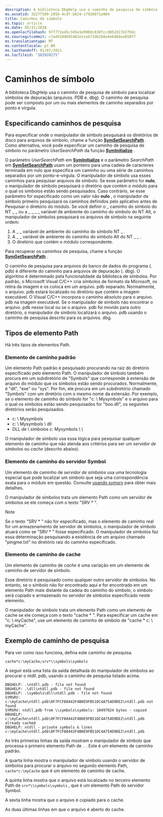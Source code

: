 ```yaml
---
description: A biblioteca DbgHelp usa o caminho de pesquisa de símbolo para localizar símbolos de depuração (arquivos. PDB e. dbg). O caminho de pesquisa pode ser composto por um ou mais elementos de caminho separados por ponto e vírgula.
ms.assetid: 3527f589-285b-4cdf-b024-17920971a904
title: Caminhos de símbolo
ms.topic: article
ms.date: 05/31/2018
ms.openlocfilehash: 977772e45c345e1e990dc038fccd852d17d279dc
ms.sourcegitcommit: c7add10d695482e1ceb72d62b8a4ebd84ea050f7
ms.translationtype: MT
ms.contentlocale: pt-BR
ms.lasthandoff: 01/07/2021
ms.locfileid: "103920275"
---
```

# <a name="symbol-paths"></a>Caminhos de símbolo

A biblioteca DbgHelp usa o caminho de pesquisa de símbolo para localizar símbolos de depuração (arquivos. PDB e. dbg). O caminho de pesquisa pode ser composto por um ou mais elementos de caminho separados por ponto e vírgula.

## <a name="specifying-search-paths"></a>Especificando caminhos de pesquisa

Para especificar onde o manipulador de símbolo pesquisará os diretórios de disco para arquivos de símbolo, chame a função [**SymSetSearchPath**](/windows/desktop/api/Dbghelp/nf-dbghelp-symsetsearchpath) . Como alternativa, você pode especificar um caminho de pesquisa de símbolo no parâmetro *UserSearchPath* da função [**SymInitialize**](/windows/desktop/api/Dbghelp/nf-dbghelp-syminitialize) .

O parâmetro *UserSearchPath* em [**SymInitialize**](/windows/desktop/api/Dbghelp/nf-dbghelp-syminitialize) e o parâmetro *SearchPath* em [**SymSetSearchPath**](/windows/desktop/api/Dbghelp/nf-dbghelp-symsetsearchpath) usam um ponteiro para uma cadeia de caracteres terminada em nulo que especifica um caminho ou uma série de caminhos separados por um ponto-e-vírgula. O manipulador de símbolo usa esses caminhos para pesquisar arquivos de símbolo. Se esse parâmetro for **nulo**, o manipulador de símbolo pesquisará o diretório que contém o módulo para o qual os símbolos estão sendo pesquisados. Caso contrário, se esse parâmetro for especificado como um valor não **nulo** , o manipulador de símbolo primeiro pesquisará os caminhos definidos pelo aplicativo antes de Pesquisar o diretório do módulo. Se você definir o \_ caminho do símbolo do NT \_ \_ ou a \_ \_ \_ \_ variável de ambiente do caminho do símbolo do NT Alt, o manipulador de símbolos pesquisará os arquivos de símbolo na seguinte ordem:

1. A \_ \_ variável de ambiente do caminho do símbolo NT \_ .
2. A \_ \_ variável de ambiente do caminho do símbolo Alt do NT \_ \_ .
3. O diretório que contém o módulo correspondente.

Para recuperar os caminhos de pesquisa, chame a função [**SymGetSearchPath**](/windows/desktop/api/Dbghelp/nf-dbghelp-symgetsearchpath) .

O caminho de pesquisa para arquivos do banco de dados do programa (. pdb) é diferente do caminho para arquivos de depuração (. dbg). O algoritmo é determinado pela funcionalidade da biblioteca de símbolos. Por padrão, o Microsoft Visual C/C++ cria símbolos de formato da Microsoft, os retira da imagem e os coloca em um arquivo. pdb separado. Normalmente, o arquivo. pdb estará localizado no diretório que contém a imagem executável. O Visual C/C++ incorpora o caminho absoluto para o arquivo. pdb na imagem executável. Se o manipulador de símbolo não encontrar o arquivo. pdb nesse local ou se o arquivo. pdb foi movido para outro diretório, o manipulador de símbolo localizará o arquivo. pdb usando o caminho de pesquisa descrito para os arquivos. dbg.

## <a name="path-element-types"></a>Tipos de elemento Path

Há três tipos de elementos Path.

### <a name="standard-path-element"></a>Elemento de caminho padrão

Um elemento Path padrão é pesquisado procurando na raiz do diretório especificado pelo elemento Path. O manipulador de símbolo também procura em um subdiretório de "Symbols" que corresponde à extensão de arquivo do módulo que os símbolos estão sendo procurados. Normalmente, é "dll", "exe" ou "sys". Por fim, ele procura em um subdiretório chamado "Symbols" com um diretório com o mesmo nome da extensão. Por exemplo, se o elemento de caminho do símbolo for "c: \\ Mysymbols" e o arquivo para o qual os símbolos estão sendo pesquisados for "boo.dll", os seguintes diretórios serão pesquisados.

- c: \\ Mysymbols  
- c: \\ Mysymbols \\ dll  
- DLL de \\ símbolos c: Mysymbols \\ \\  

O manipulador de símbolo usa essa lógica para pesquisar qualquer elemento de caminho que não atenda aos critérios para ser um *servidor de símbolos* ou *cache* (descrito abaixo).

### <a name="symbol-server-path-element"></a>Elemento de caminho do servidor Symbol

Um elemento de caminho de *servidor de símbolos* usa uma tecnologia especial que pode localizar um símbolo que seja uma correspondência exata para o módulo em questão. Consulte [usando symsrv](using-symsrv.md) para obter mais detalhes.

O manipulador de símbolos trata um elemento Path como um servidor de símbolos se ele começa com o texto "SRV \* ".

> [!Note]  
> Se o texto "SRV \* " não for especificado, mas o elemento de caminho real for um armazenamento de servidor de símbolos, o manipulador de símbolo atuará como se "SRV \* " fosse especificado. O manipulador de símbolos faz essa determinação pesquisando a existência de um arquivo chamado "pingme.txt" no diretório raiz do caminho especificado.

 

### <a name="cache-path-element"></a>Elemento de caminho de cache

Um elemento de caminho de *cache* é uma variação em um elemento de caminho de servidor de símbolo.

Esse diretório é pesquisado como qualquer outro servidor de símbolos. No entanto, se o símbolo não for encontrado aqui e for encontrado em um elemento Path mais distante da cadeia do caminho do símbolo, o símbolo será copiado e armazenado no servidor de símbolos especificado neste elemento.

O manipulador de símbolo trata um elemento Path como um elemento de cache se ele começa com o texto "cache \* ". Para especificar um cache em "c: \\ myCache", use um elemento de caminho de símbolo de "cache \* c: \\ myCache".

## <a name="example-search-path"></a>Exemplo de caminho de pesquisa

Para ver como isso funciona, defina este caminho de pesquisa.

`cache*c:\myCache;srv*\\symbols\symbols`

<!-- 
See example from https://docs.microsoft.com/windows-hardware/drivers/debugger/symbol-path
cache*c:\MySymbols;srv*https://msdl.microsoft.com/download/symbols
-->

A seguir está uma lista da saída detalhada do manipulador de símbolos ao procurar o ntdll. pdb, usando o caminho de pesquisa listado acima.

```
DBGHELP: .\ntdll.pdb - file not found
DBGHELP: .\dll\ntdll.pdb - file not found
DBGHELP: .\symbols\dll\ntdll.pdb - file not found
SYMSRV: c:\myCache\ntdll.pdb\0F7FCF88442F4B0E9FB51DC4A754D9DE2\ntdll.pdb not found
SYMSRV: ntdll.pdb from \\symbols\symbols: 10497024 bytes - copied
DBGHELP: c:\myCache\ntdll.pdb\0F7FCF88442F4B0E9FB51DC4A754D9DE2\ntdll.pdb already cached
DBGHELP: ntdll - private symbols & lines
c:\myCache\ntdll.pdb\0F7FCF88442F4B0E9FB51DC4A754D9DE2\ntdll.pdb
```

As três primeiras linhas da saída mostram o manipulador de símbolo que processa o primeiro elemento Path de `.` . Este é um elemento de caminho padrão.

A quarta linha mostra o manipulador de símbolo usando o servidor de símbolos para procurar o arquivo no segundo elemento Path, `cache*c:\myCache` que é um elemento de caminho de cache.

A quinta linha mostra que o arquivo está localizado no terceiro elemento Path de `srv*\\symbols\symbols` , que é um elemento Path do servidor Symbol.

A sexta linha mostra que o arquivo é copiado para o cache.

As duas últimas linhas em que o arquivo é aberto do cache.
